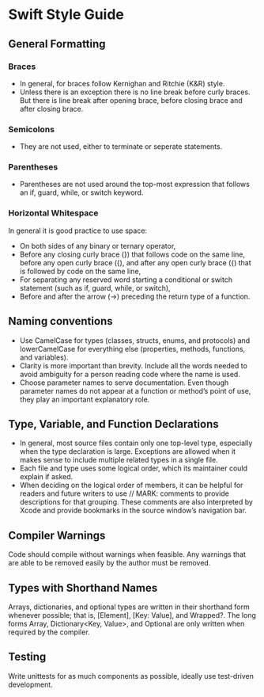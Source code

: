 # Swift Style Guide

## General Formatting

### Braces
* In general, for braces follow Kernighan and Ritchie (K&R) style.
* Unless there is an exception there is no line break before curly braces. But there is 
line break after opening brace, before closing brace and after closing brace.

### Semicolons
* They are not used, either to terminate or seperate statements.

### Parentheses
* Parentheses are not used around the top-most expression that follows an if, guard, while, or switch keyword.

### Horizontal Whitespace
In general it is good practice to use space:
* On both sides of any binary or ternary operator,
* Before any closing curly brace (}) that follows code on the same line, before any open curly brace ({), 
and after any open curly brace ({) that is followed by code on the same line,
* For separating any reserved word starting a conditional or switch statement (such as if, guard, while, or switch),
* Before and after the arrow (->) preceding the return type of a function.

## Naming conventions
* Use CamelCase for types (classes, structs, enums, and protocols) and 
lowerCamelCase for everything else (properties, methods, functions, and variables).
* Clarity is more important than brevity. Include all the words needed to avoid 
ambiguity for a person reading code where the name is used.
* Choose parameter names to serve documentation. Even though parameter names do not 
appear at a function or method’s point of use, they play an important explanatory role.

## Type, Variable, and Function Declarations
* In general, most source files contain only one top-level type, especially when the type 
declaration is large. Exceptions are allowed when it makes sense to include multiple related 
types in a single file.
* Each file and type uses some logical order, which its maintainer could explain if asked. 
* When deciding on the logical order of members, it can be helpful for readers and future writers
to use // MARK: comments to provide descriptions for that grouping. These comments are also 
interpreted by Xcode and provide bookmarks in the source window’s navigation bar. 

## Compiler Warnings
Code should compile without warnings when feasible. Any warnings that are able to be removed easily 
by the author must be removed.

## Types with Shorthand Names
Arrays, dictionaries, and optional types are written in their shorthand form whenever possible; 
that is, [Element], [Key: Value], and Wrapped?. The long forms Array<Element>, Dictionary<Key, Value>, and 
Optional<Wrapped> are only written when required by the compiler.

## Testing
Write unittests for as much components as possible, ideally use
test-driven development.
